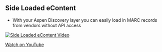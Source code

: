 ## Side Loaded eContent
- With your Aspen Discovery layer you can easily load in MARC records from vendors without API access

[![Side Loaded eContent Video](/manual/images/Side-Loads.png)](https://www.youtube.com/watch?v=lldsxjBgclE&list=PLV_OXyJ1D3Bjr49J9FQ3M0uNhiNv4E04f&index=5)


[Watch on YouTube](https://www.youtube.com/watch?v=lldsxjBgclE&list=PLV_OXyJ1D3Bjr49J9FQ3M0uNhiNv4E04f&index=5)
